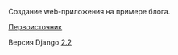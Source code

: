 Создание web-приложения на примере блога.

[Первоисточник](https://www.youtube.com/channel/UCD5_waDcGBhof9xuA1qovTQ)

Версия Django [2.2](https://docs.djangoproject.com/en/2.2/)
